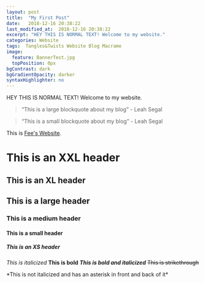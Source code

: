```yaml
---
layout: post
title:  "My First Post"
date:   2018-12-16 20:38:22
last_modified_at:  2018-12-16 20:38:22
excerpt: "HEY THIS IS NORMAL TEXT! Welcome to my website."
categories: Website
tags:  Tangles&Twists Website Blog Macrame
image:
  feature: BannerTest.jpg
  topPosition: 0px
bgContrast: dark
bgGradientOpacity: darker
syntaxHighlighter: no
---
```




HEY THIS IS NORMAL TEXT! Welcome to my website.

<blockquote class="largeQuote">“This is a large blockquote about my blog”
- Leah Segal</blockquote>

<blockquote class="u--startsWithDoubleQuote">“This is a small blockquote about my blog” - Leah Segal</blockquote>

This is [Fee's Website](https://courses.samfee.net).

# This is an XXL header
## This is an XL header
## This is a large header
### This is a medium header
#### This is a small header
##### This is an XS header

*This is italicized*
**This is bold**
***This is bold and italicized***
~~This is strikethrough~~

\*This is not italicized and has an asterisk in front and back of it\*

